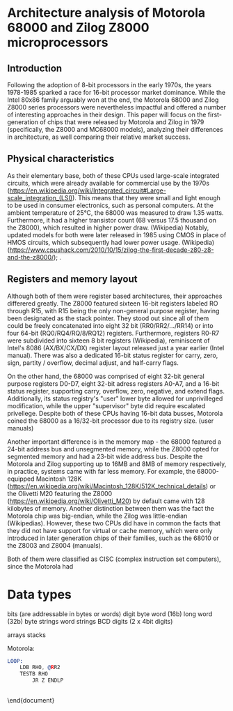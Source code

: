 
# Architecture analysis of Motorola 68000 and Zilog Z8000 microprocessors

## Introduction

Following the adoption of 8-bit processors in the early 1970s, the years 1978-1985 sparked a race for 16-bit processor market dominance. While the Intel 80x86 family arguably won at the end, the Motorola 68000 and Zilog Z8000 series processors were nevertheless impactful and offered a number of interesting approaches in their design. This paper will focus on the first-generation of chips that were released by Motorola and Zilog in 1979 (specifically, the Z8000 and MC68000 models), analyzing their differences in architecture, as well comparing their relative market success.

## Physical characteristics

As their elementary base, both of these CPUs used large-scale integrated circuits, which were already available for commercial use by the 1970s (https://en.wikipedia.org/wiki/Integrated_circuit#Large-scale_integration_(LSI)). This means that they were small and light enough to be used in consumer electronics, such as personal computers. At the ambient temperature of 25°C, the 68000 was measured to draw 1.35 watts. Furthermore, it had a higher transistor count (68 versus 17.5 thousand on the Z8000), which resulted in higher power draw. (Wikipedia) Notably, updated models for both were later released in 1985 using CMOS in place of HMOS circuits, which subsequently had lower power usage. (Wikipedia)(https://www.cpushack.com/2010/10/15/zilog-the-first-decade-z80-z8-and-the-z8000/); .

## Registers and memory layout

Although both of them were register based architectures, their approaches differered greatly. The Z8000 featured sixteen 16-bit registers labeled RO through R15, with R15 being the only non-general purpose register, having been designated as the stack pointer. They stood out since all of them could be freely concatenated into eight 32 bit (RR0/RR2/.../RR14) or into four 64-bit (RQ0/RQ4/RQ/8/RQ12) registers. Furthermore, registers R0-R7 were subdivided into sixteen 8 bit registers (Wikipedia), reminiscent of Intel's 8086 (AX/BX/CX/DX) register layout released just a year earlier (Intel manual). There was also a dedicated 16-bit status register for carry, zero, sign, partity / overflow, decimal adjust, and half-carry flags.

On the other hand, the 68000 was comprised of eight 32-bit general purpose registers D0-D7, eight 32-bit adress registers A0-A7, and a 16-bit status register, supporting carry, overflow, zero, negative, and extend flags. Additionally, its status registry's "user" lower byte allowed for unprivilleged modification, while the upper "supervisor" byte did require escalated privellege. Despite both of these CPUs having 16-bit data busses, Motorola coined the 68000 as a 16/32-bit processor due to its registry size. (user manuals)

Another important difference is in the memory map - the 68000 featured a 24-bit address bus and unsegmented memory, while the Z8000 opted for segmented memory and had a 23-bit wide address bus. Despite the Motorola and Zilog supporting up to 16MB and 8MB of memory respectively, in practice, systems came with far less memory. For example, the 68000-equipped Macintosh 128K (https://en.wikipedia.org/wiki/Macintosh_128K/512K_technical_details) or the Olivetti M20 featuring the Z8000 (https://en.wikipedia.org/wiki/Olivetti_M20) by default came with 128 kilobytes of memory. Another distinction between them was the fact the Motorola chip was big-endian, while the Zilog was little-endian (Wikipedias). However, these two CPUs did have in common the facts that they did not have support for virtual or cache memory, which were only introduced in later generation chips of their families, such as the 68010 or the Z8003 and Z8004 (manuals).

Both of them were classified as CISC (complex instruction set computers), since the Motorola had 

# Data types

bits (are addressable in bytes or words)
digit 
byte
word (16b)
long word (32b)
byte strings
word strings
BCD digits (2 x 4bit digits)


arrays
stacks


Motorola:

```asm
LOOP: 
    LDB RHO, @RR2
    TESTB RHO
        JR Z ENDLP
    

```

\end{document}
